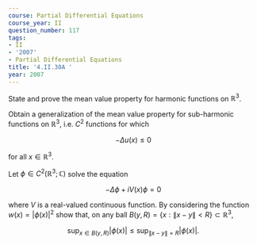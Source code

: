 ```yaml
---
course: Partial Differential Equations
course_year: II
question_number: 117
tags:
- II
- '2007'
- Partial Differential Equations
title: '4.II.30A '
year: 2007
---
```



State and prove the mean value property for harmonic functions on $\mathbb{R}^{3}$.

Obtain a generalization of the mean value property for sub-harmonic functions on $\mathbb{R}^{3}$, i.e. $C^{2}$ functions for which

$$-\Delta u(x) \leqslant 0$$

for all $x \in \mathbb{R}^{3}$.

Let $\phi \in C^{2}\left(\mathbb{R}^{3} ; \mathbb{C}\right)$ solve the equation

$$-\Delta \phi+i V(x) \phi=0$$

where $V$ is a real-valued continuous function. By considering the function $w(x)=|\phi(x)|^{2}$ show that, on any ball $B(y, R)=\{x:\|x-y\|<R\} \subset \mathbb{R}^{3}$,

$$\sup _{x \in B(y, R)}|\phi(x)| \leqslant \sup _{\|x-y\|=R}|\phi(x)| .$$